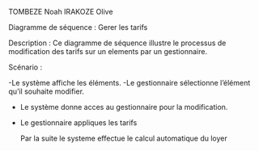 TOMBEZE Noah
IRAKOZE Olive

Diagramme de séquence : Gerer les tarifs

Description :
Ce diagramme de séquence illustre le processus de modification des tarifs sur un elements par un gestionnaire.

Scénario :

-Le système affiche les éléments.
-Le gestionnaire sélectionne l’élément qu’il souhaite modifier.
- Le système donne acces au gestionnaire pour la modification.
- Le gestionnaire appliques les tarifs

  Par la suite le systeme effectue le calcul automatique du loyer
